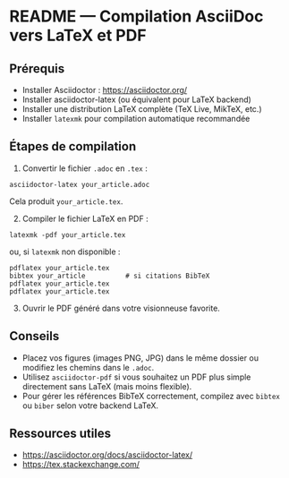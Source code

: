 # README — Compilation AsciiDoc vers LaTeX et PDF

## Prérequis
- Installer Asciidoctor : https://asciidoctor.org/
- Installer asciidoctor-latex (ou équivalent pour LaTeX backend)
- Installer une distribution LaTeX complète (TeX Live, MikTeX, etc.)
- Installer `latexmk` pour compilation automatique recommandée

## Étapes de compilation

1. Convertir le fichier `.adoc` en `.tex` :
```
asciidoctor-latex your_article.adoc
```
Cela produit `your_article.tex`.

2. Compiler le fichier LaTeX en PDF :
```
latexmk -pdf your_article.tex
```
ou, si `latexmk` non disponible :
```
pdflatex your_article.tex
bibtex your_article          # si citations BibTeX
pdflatex your_article.tex
pdflatex your_article.tex
```

3. Ouvrir le PDF généré dans votre visionneuse favorite.

## Conseils
- Placez vos figures (images PNG, JPG) dans le même dossier ou modifiez les chemins dans le `.adoc`.
- Utilisez `asciidoctor-pdf` si vous souhaitez un PDF plus simple directement sans LaTeX (mais moins flexible).
- Pour gérer les références BibTeX correctement, compilez avec `bibtex` ou `biber` selon votre backend LaTeX.

## Ressources utiles
- https://asciidoctor.org/docs/asciidoctor-latex/
- https://tex.stackexchange.com/
